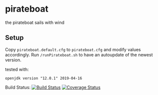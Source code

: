 # pirateboat
the pirateboat sails with wind

## Setup
Copy `pirateboat.default.cfg` to `pirateboat.cfg` and modify values accordingly.
Run `/runPirateboat.sh` to have an autoupdate of the newest version.

tested with:
```
openjdk version "12.0.1" 2019-04-16
```

Build Status:
[![Build Status](https://travis-ci.org/rarspace01/pirateboat.svg?branch=master)](https://travis-ci.org/rarspace01/pirateboat)
[![Coverage Status](https://coveralls.io/repos/github/rarspace01/pirateboat/badge.svg?branch=master)](https://coveralls.io/github/rarspace01/pirateboat?branch=master)
